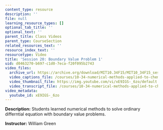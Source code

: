 ```yaml
---
content_type: resource
description: ''
file: null
learning_resource_types: []
optional_tab_title: ''
optional_text: ''
parent_title: Class Videos
parent_type: CourseSection
related_resources_text: ''
resource_index_text: ''
resourcetype: Video
title: 'Session 20: Boundary Value Problem 1'
uid: d0463270-b697-c1d0-7eca-f20f095b2743
video_files:
  archive_url: https://archive.org/download/MIT10.34F15/MIT10_34F15_ses20_300k.mp4
  video_captions_file: /courses/10-34-numerical-methods-applied-to-chemical-engineering-fall-2015/9c563e3179995722ad7070693474d681_xE9IGS-_6zo.vtt
  video_thumbnail_file: https://img.youtube.com/vi/xE9IGS-_6zo/default.jpg
  video_transcript_file: /courses/10-34-numerical-methods-applied-to-chemical-engineering-fall-2015/0d55b42ca3c1034832b306058cf87203_xE9IGS-_6zo.pdf
video_metadata:
  youtube_id: xE9IGS-_6zo
---
```


**Description:** Students learned numerical methods to solve ordinary differntial equation with boundary value problems.

**Instructor:** William Green
